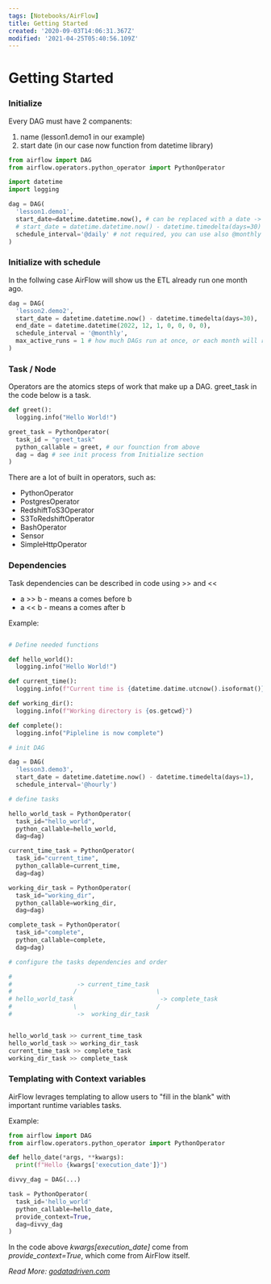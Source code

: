 ```yaml
---
tags: [Notebooks/AirFlow]
title: Getting Started
created: '2020-09-03T14:06:31.367Z'
modified: '2021-04-25T05:40:56.109Z'
---
```


# Getting Started

### Initialize

Every DAG must have 2 companents:

1. name (lesson1.demo1 in our example)
2. start date (in our case now function from datetime library)

```python
from airflow import DAG
from airflow.operators.python_operator import PythonOperator

import datetime
import logging

dag = DAG(
  'lesson1.demo1',
  start_date=datetime.datetime.now(), # can be replaced with a date -> datetime(2019, 2, 4)
  # start_date = datetime.datetime.now() - datetime.timedelta(days=30) 
  schedule_interval='@daily' # not required, you can use also @monthly or others
)
```

### Initialize with schedule

In the follwing case AirFlow will show us the ETL already run one month ago.

```python
dag = DAG(
  'lesson2.demo2',
  start_date = datetime.datetime.now() - datetime.timedelta(days=30),
  end_date = datetime.datetime(2022, 12, 1, 0, 0, 0, 0),  
  schedule_interval = '@monthly',
  max_active_runs = 1 # how much DAGs run at once, or each month will run alone
)
```

### Task / Node

Operators are the atomics steps of work that make up a DAG. greet_task in the code below is a task.

```python
def greet():
  logging.info("Hello World!")

greet_task = PythonOperator(
  task_id = "greet_task"
  python_callable = greet, # our founction from above
  dag = dag # see init process from Initialize section
)
```

There are a lot of built in operators, such as:

* PythonOperator
* PostgresOperator
* RedshiftToS3Operator
* S3ToRedshiftOperator
* BashOperator
* Sensor
* SimpleHttpOperator

### Dependencies

Task dependencies can be described in code  using >> and <<

* a >> b - means a comes before b
* a << b - means a comes after b

Example:

```python

# Define needed functions

def hello_world():
  logging.info("Hello World!")

def current_time():
  logging.info(f"Current time is {datetime.datime.utcnow().isoformat()}")

def working_dir():
  logging.info(f"Working directory is {os.getcwd}")

def complete():
  logging.info("Pipleline is now complete")

# init DAG

dag = DAG(
  'lesson3.demo3',
  start_date = datetime.datetime.now() - datetime.timedelta(days=1), 
  schedule_interval='@hourly')

# define tasks

hello_world_task = PythonOperator(
  task_id="hello_world",
  python_callable=hello_world,
  dag=dag)

current_time_task = PythonOperator(
  task_id="current_time",
  python_callable=current_time,
  dag=dag)

working_dir_task = PythonOperator(
  task_id="working_dir",
  python_callable=working_dir,
  dag=dag)

complete_task = PythonOperator(
  task_id="complete",
  python_callable=complete,
  dag=dag)

# configure the tasks dependencies and order

#
#                  -> current_time_task
#                 /                      \
# hello_world_task                        -> complete_task
#                 \                      /
#                  ->  working_dir_task             


hello_world_task >> current_time_task
hello_world_task >> working_dir_task
current_time_task >> complete_task
working_dir_task >> complete_task
```

### Templating with Context variables

AirFlow levrages templating to allow users to "fill in the blank" with important runtime variables tasks.

Example:

```python
from airflow import DAG
from airflow.operators.python_operator import PythonOperator

def hello_date(*args, **kwargs):
  print(f"Hello {kwargs['execution_date']}")

divvy_dag = DAG(...)

task = PythonOperator(
  task_id='hello_world'
  python_callable=hello_date,
  provide_context=True,
  dag=divvy_dag
)
```

In the code above *kwargs[execution_date]* come from *provide_context=True*, which come from AirFlow itself. 

*Read More: [godatadriven.com](https://godatadriven.com/blog/the-zen-of-python-and-apache-airflow/)*


